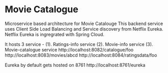 # Movie Catalogue
Microservice based architecture for Movie Catalouge
This backend service uses Client Side Load Balancing and Service discovery from Netflix Eureka.
Netflix Eureka is ingregrated with Spring Cloud.

It hosts 3 service - (1). Ratings-info service (2). Movie-info service (3). Movie-catalogue service
http://localhost:8082/catalogue/foo 
http://localhost:8083/movies/abcd
http://localhost:8084/ratingsdata/foo

Eureka by default gets hosted on 8761 http://localhost:8761/eureka
